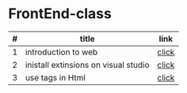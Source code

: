 # FrontEnd-class
|#|title|link
|-|-|-|
|1| introduction to web |[click](./classes/class.md)
|2| inistall extinsions on visual studio|[click](./classes/class.md)
|3| use tags in Html|[click](./classes/index.html)